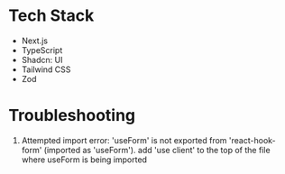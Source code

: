 # Tech Stack

- Next.js
- TypeScript
- Shadcn: UI
- Tailwind CSS
- Zod

# Troubleshooting

1. Attempted import error: 'useForm' is not exported from 'react-hook-form' (imported as 'useForm').
   add 'use client' to the top of the file where useForm is being imported
